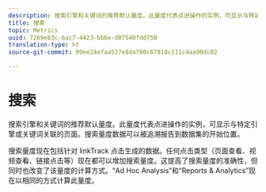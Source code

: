 ```yaml
---
description: 搜索引擎和关键词的推荐默认量度。此量度代表点进操作的实例，可显示与特定引擎或关键词关联的页面。搜索量度数据可以被追溯报告到数据集的开始位置。
title: 搜索
topic: Metrics
uuid: 7269e83c-6ac7-4423-bb6e-d07540fdd750
translation-type: ht
source-git-commit: 99ee24efaa517e8da700c67818c111c4aa90dc02

---
```



# 搜索

搜索引擎和关键词的推荐默认量度。此量度代表点进操作的实例，可显示与特定引擎或关键词关联的页面。搜索量度数据可以被追溯报告到数据集的开始位置。

搜索量度现在包括针对 linkTrack 点击生成的数据。任何点击类型（页面查看、视频查看、链接点击等）现在都可以增加搜索量度。这提高了搜索量度的准确性，但同时也改变了该量度的计算方式。“Ad Hoc Analysis”和“Reports &amp; Analytics”现在以相同的方式计算此量度。
